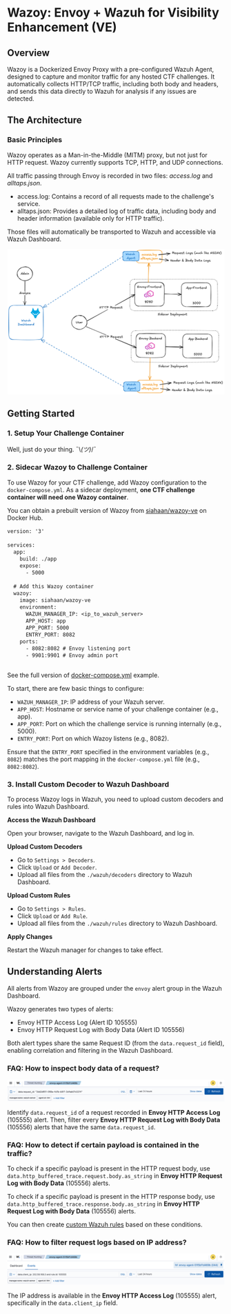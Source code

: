 # Wazoy: Envoy + Wazuh for Visibility Enhancement (VE)

## Overview
Wazoy is a Dockerized Envoy Proxy with a pre-configured Wazuh Agent, designed to capture and monitor traffic for any hosted CTF challenges. It automatically collects HTTP/TCP traffic, including both body and headers, and sends this data directly to Wazuh for analysis if any issues are detected.

## The Architecture 

### Basic Principles

Wazoy operates as a Man-in-the-Middle (MITM) proxy, but not just for HTTP request. Wazoy currently supports TCP, HTTP, and UDP connections.

<!-- For example, your CTF challenge runs on port `:5000`, and you configure Wazoy to listen on port `:8000`. Envoy will intercept and log all traffic, then redirect them to the `:5000` service. You can choose any port for Wazoy to listen on, not just `:8000`. -->

All traffic passing through Envoy is recorded in two files: *access.log* and *alltaps.json*. 
- access.log: Contains a record of all requests made to the challenge's service.
- alltaps.json: Provides a detailed log of traffic data, including body and header information (available only for HTTP traffic).

Those files will automatically be transported to Wazuh and accessible via Wazuh Dashboard.

![alt text](./graphics/architecture.png)

## Getting Started
### 1. Setup Your Challenge Container
Well, just do your thing. ¯\\_(ツ)_/¯

### 2. Sidecar Wazoy to Challenge Container

To use Wazoy for your CTF challenge, add Wazoy configuration to the `docker-compose.yml`. As a sidecar deployment, **one CTF challenge container will need one Wazoy container**.

You can obtain a prebuilt version of Wazoy from [siahaan/wazoy-ve](https://hub.docker.com/repository/docker/siahaan/wazoy-ve) on Docker Hub.

```
version: '3'

services:
  app:
    build: ./app
    expose:
      - 5000
  
  # Add this Wazoy container
  wazoy:
    image: siahaan/wazoy-ve
    environment:
      WAZUH_MANAGER_IP: <ip_to_wazuh_server>
      APP_HOST: app
      APP_PORT: 5000
      ENTRY_PORT: 8082 
    ports:
      - 8082:8082 # Envoy listening port
      - 9901:9901 # Envoy admin port
    
```
See the full version of [docker-compose.yml](./dist/docker-compose.yml) example.

To start, there are few basic things to configure:
- `WAZUH_MANAGER_IP`: IP address of your Wazuh server.
- `APP_HOST`: Hostname or service name of your challenge container (e.g., app).
- `APP_PORT`: Port on which the challenge service is running internally (e.g., 5000).
- `ENTRY_PORT`:  Port on which Wazoy listens (e.g., 8082).

Ensure that the `ENTRY_PORT` specified in the environment variables (e.g., `8082`) matches the port mapping in the `docker-compose.yml` file (e.g., `8082:8082`).

### 3. Install Custom Decoder to Wazuh Dashboard

To process Wazoy logs in Wazuh, you need to upload custom decoders and rules into Wazuh Dashboard.

**Access the Wazuh Dashboard**

Open your browser, navigate to the Wazuh Dashboard, and log in.

**Upload Custom Decoders**

- Go to `Settings > Decoders`.
- Click `Upload` or `Add Decoder`.
- Upload all files from the `./wazuh/decoders` directory to Wazuh Dashboard.

**Upload Custom Rules**

- Go to `Settings > Rules`.
- Click `Upload` or `Add Rule`.
- Upload all files from the `./wazuh/rules` directory to Wazuh Dashboard.

**Apply Changes**

Restart the Wazuh manager for changes to take effect.

## Understanding Alerts

All alerts from Wazoy are grouped under the `envoy` alert group in the Wazuh Dashboard.

Wazoy generates two types of alerts:

- Envoy HTTP Access Log (Alert ID 105555)
- Envoy HTTP Request Log with Body Data (Alert ID 105556)

Both alert types share the same Request ID (from the `data.request_id` field), enabling correlation and filtering in the Wazuh Dashboard.

### FAQ: How to inspect body data of a request?

![alt text](./graphics/filter-by-requestid.png)

Identify `data.request_id` of a request recorded in **Envoy HTTP Access Log** (105555) alert. Then, filter every **Envoy HTTP Request Log with Body Data** (105556) alerts that have the same `data.request_id`.

### FAQ: How to detect if certain payload is contained in the traffic?
To check if a specific payload is present in the HTTP request body, use `data.http_buffered_trace.request.body.as_string` in **Envoy HTTP Request Log with Body Data** (105556) alerts.

To check if a specific payload is present in the HTTP response body, use `data.http_buffered_trace.response.body.as_string` in **Envoy HTTP Request Log with Body Data** (105556) alerts.

You can then create [custom Wazuh rules](https://documentation.wazuh.com/current/user-manual/ruleset/rules/custom.html) based on these conditions. 

### FAQ: How to filter request logs based on IP address?

![alt text](./graphics/filter-by-ipaddress.png)

The IP address is available in the **Envoy HTTP Access Log** (105555) alert, specifically in the `data.client_ip` field.